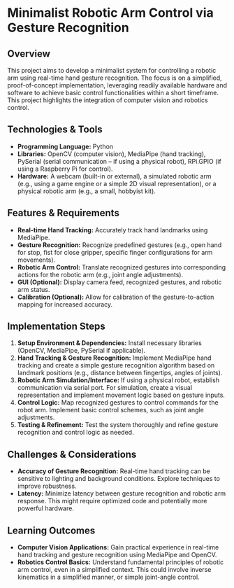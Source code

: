 # Minimalist Robotic Arm Control via Gesture Recognition

## Overview

This project aims to develop a minimalist system for controlling a robotic arm using real-time hand gesture recognition.  The focus is on a simplified, proof-of-concept implementation, leveraging readily available hardware and software to achieve basic control functionalities within a short timeframe.  This project highlights the integration of computer vision and robotics control.

## Technologies & Tools

* **Programming Language:** Python
* **Libraries:** OpenCV (computer vision), MediaPipe (hand tracking), PySerial (serial communication – if using a physical robot), RPi.GPIO (if using a Raspberry Pi for control).
* **Hardware:**  A webcam (built-in or external),  a simulated robotic arm (e.g., using a game engine or a simple 2D visual representation), or a physical robotic arm (e.g., a small, hobbyist kit).


## Features & Requirements

- **Real-time Hand Tracking:**  Accurately track hand landmarks using MediaPipe.
- **Gesture Recognition:**  Recognize predefined gestures (e.g., open hand for stop, fist for close gripper, specific finger configurations for arm movements).
- **Robotic Arm Control:** Translate recognized gestures into corresponding actions for the robotic arm (e.g., joint angle adjustments).
- **GUI (Optional):** Display camera feed, recognized gestures, and robotic arm status.
- **Calibration (Optional):** Allow for calibration of the gesture-to-action mapping for increased accuracy.


## Implementation Steps

1. **Setup Environment & Dependencies:** Install necessary libraries (OpenCV, MediaPipe, PySerial if applicable).
2. **Hand Tracking & Gesture Recognition:** Implement MediaPipe hand tracking and create a simple gesture recognition algorithm based on landmark positions (e.g., distance between fingertips, angles of joints).
3. **Robotic Arm Simulation/Interface:** If using a physical robot, establish communication via serial port. For simulation, create a visual representation and implement movement logic based on gesture inputs.
4. **Control Logic:** Map recognized gestures to control commands for the robot arm.  Implement basic control schemes, such as joint angle adjustments.
5. **Testing & Refinement:** Test the system thoroughly and refine gesture recognition and control logic as needed.


## Challenges & Considerations

- **Accuracy of Gesture Recognition:**  Real-time hand tracking can be sensitive to lighting and background conditions. Explore techniques to improve robustness.
- **Latency:**  Minimize latency between gesture recognition and robotic arm response. This might require optimized code and potentially more powerful hardware.


## Learning Outcomes

- **Computer Vision Applications:** Gain practical experience in real-time hand tracking and gesture recognition using MediaPipe and OpenCV.
- **Robotics Control Basics:**  Understand fundamental principles of robotic arm control, even in a simplified context.  This could involve inverse kinematics in a simplified manner, or simple joint-angle control.

